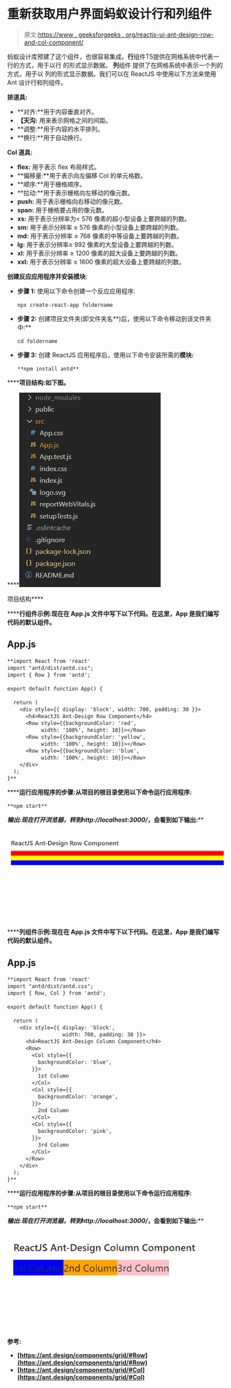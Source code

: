 # 重新获取用户界面蚂蚁设计行和列组件

> 原文:[https://www . geeksforgeeks . org/reactjs-ui-ant-design-row-and-col-component/](https://www.geeksforgeeks.org/reactjs-ui-ant-design-row-and-col-component/)

蚂蚁设计库预建了这个组件，也很容易集成。**行**组件T5提供在网格系统中代表一行的方式，用于以行 的形式显示数据。 **列**组件  提供了在网格系统中表示一个列的方式，用于以 列的形式显示数据。我们可以在 ReactJS 中使用以下方法来使用 Ant 设计行和列组件。

**排道具:**

*   **对齐:**用于内容垂直对齐。
*   **【天沟:** 用来表示网格之间的间距。
*   **调整:**用于内容的水平排列。
*   **换行:**用于自动换行。

**Col 道具:**

*   **flex:** 用于表示 flex 布局样式。
*   **偏移量:**用于表示向左偏移 Col 的单元格数。
*   **顺序:**用于栅格顺序。
*   **拉动:**用于表示栅格向左移动的像元数。
*   **push:** 用于表示栅格向右移动的像元数。
*   **span:** 用于栅格要占用的像元数。
*   **xs:** 用于表示分辨率为< 576 像素的超小型设备上要跨越的列数。
*   **sm:** 用于表示分辨率 ≥ 576 像素的小型设备上要跨越的列数。
*   **md:** 用于表示分辨率 ≥ 768 像素的中等设备上要跨越的列数。
*   **lg:** 用于表示分辨率≥ 992 像素的大型设备上要跨越的列数。
*   **xl:** 用于表示分辨率 ≥ 1200 像素的超大设备上要跨越的列数。
*   **xxl:** 用于表示分辨率 ≥ 1600 像素的超大设备上要跨越的列数。

**创建反应应用程序并安装模块:**

*   **步骤 1:** 使用以下命令创建一个反应应用程序:

    ```
    npx create-react-app foldername
    ```

*   **步骤 2:** 创建项目文件夹(即文件夹名**)后，使用以下命令移动到该文件夹中:**

    ```
    cd foldername
    ```

*   **步骤 3:** 创建 ReactJS 应用程序后，使用以下命令安装所需的****模块:****

    ```
    **npm install antd**
    ```

******项目结构:**如下图。****

****![](img/f04ae0d8b722a9fff0bd9bd138b29c23.png)

项目结构**** 

******行组件示例:**现在在 **App.js** 文件中写下以下代码。在这里，App 是我们编写代码的默认组件。****

## ****App.js****

```
**import React from 'react'
import "antd/dist/antd.css";
import { Row } from 'antd';

export default function App() {

  return (
    <div style={{ display: 'block', width: 700, padding: 30 }}>
      <h4>ReactJS Ant-Design Row Component</h4>
      <Row style={{backgroundColor: 'red', 
           width: '100%', height: 10}}></Row>
      <Row style={{backgroundColor: 'yellow', 
           width: '100%', height: 10}}></Row>
      <Row style={{backgroundColor: 'blue', 
           width: '100%', height: 10}}></Row>
    </div>
  );
}**
```

******运行应用程序的步骤:**从项目的根目录使用以下命令运行应用程序:****

```
**npm start**
```

******输出:**现在打开浏览器，转到***http://localhost:3000/***，会看到如下输出:****

****![](img/ade9ebc4771ee7aa98bf7587c1b237d1.png)****

******列组件示例:**现在在 **App.js** 文件中写下以下代码。在这里，App 是我们编写代码的默认组件。****

## ****App.js****

```
**import React from 'react'
import "antd/dist/antd.css";
import { Row, Col } from 'antd';

export default function App() {

  return (
    <div style={{ display: 'block',
                  width: 700, padding: 30 }}>
      <h4>ReactJS Ant-Design Column Component</h4>
      <Row>
        <Col style={{
          backgroundColor: 'blue',
        }}>
          1st Column
        </Col>
        <Col style={{
          backgroundColor: 'orange',
        }}>
          2nd Column
        </Col>
        <Col style={{
          backgroundColor: 'pink',
        }}>
          3rd Column
        </Col>
      </Row>
    </div>
  );
}**
```

******运行应用程序的步骤:**从项目的根目录使用以下命令运行应用程序:****

```
**npm start**
```

******输出:**现在打开浏览器，转到***http://localhost:3000/***，会看到如下输出:****

****![](img/fe642d6556170041695732b424a0586e.png)****

******参考:******

*   ****[https://ant.design/components/grid/#Row](https://ant.design/components/grid/#Row)****
*   ****[https://ant.design/components/grid/#Col](https://ant.design/components/grid/#Col)****